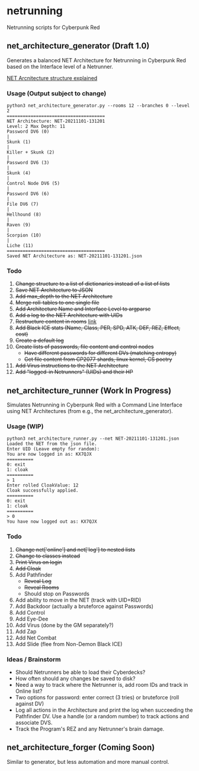 # netrunning
Netrunning scripts for Cyberpunk Red

## net\_architecture\_generator (Draft 1.0)
Generates a balanced NET Architecture for Netrunning in Cyberpunk Red based on the Interface level of a Netrunner.

[NET Arcnitecture structure explained](documentation.md)

### Usage (Output subject to change)
```
python3 net_architecture_generator.py --rooms 12 --branches 0 --level 2
=====================================
NET Architecture: NET-20211101-131201
Level: 2 Max Depth: 11
Password DV6 (0) 
|
Skunk (1) 
|
Killer + Skunk (2) 
|
Password DV6 (3) 
|
Skunk (4) 
|
Control Node DV6 (5) 
|
Password DV6 (6) 
|
File DV6 (7) 
|
Hellhound (8) 
|
Raven (9) 
|
Scorpion (10) 
|
Liche (11) 
=====================================
Saved NET Architecture as: NET-20211101-131201.json
```

### Todo
1. ~~Change structure to a list of dictionaries instead of a list of lists~~
2. ~~Save NET Architecture to JSON~~
3. ~~Add max\_depth to the NET Architecture~~
4. ~~Merge roll-tables to one single file~~
5. ~~Add Architecture Name and Interface Level to argparse~~
6. ~~Add a log to the NET Architecture with UIDs~~
7. ~~Restructure content in rooms~~ [link](documentation.md)
8. ~~Add Black ICE stats (Name, Class, PER, SPD, ATK, DEF, REZ, Effect, cost)~~
9. ~~Create a default log~~
10. ~~Create lists of passwords, file content and control nodes~~
    - ~~Have different passwords for different DVs (matching entropy)~~
    - ~~Get file content from CP2077 shards, linux kernel, CS poetry~~
11. ~~Add Virus instructions to the NET Architecture~~
12. ~~Add "logged-in Netrunners" (UIDs) and their HP~~

## net\_architecture\_runner (Work In Progress)
Simulates Netrunning in Cyberpunk Red with a Command Line Interface using NET Architectures (from e.g., the net\_architecture\_generator).

### Usage (WIP)
```
python3 net_architecture_runner.py --net NET-20211101-131201.json
Loaded the NET from the json file.
Enter UID (Leave empty for random): 
You are now logged in as: KX7QJX
==========
0: exit
1: cloak
==========
> 1
Enter rolled CloakValue: 12
Cloak successfully applied.
==========
0: exit
1: cloak
==========
> 0
You have now logged out as: KX7QJX
```

### Todo
1. ~~Change net['online'] and net['log'] to nested lists~~
2. ~~Change to classes instead~~
3. ~~Print Virus on login~~
4. ~~Add Cloak~~
5. Add Pathfinder
    - ~~Reveal Log~~
    - ~~Reveal Rooms~~
    - Should stop on Passwords
6. Add ability to move in the NET (track with UID+RID)
7. Add Backdoor (actually a bruteforce against Passwords)
8. Add Control
9. Add Eye-Dee
10. Add Virus (done by the GM separately?)
11. Add Zap
12. Add Net Combat
13. Add Slide (flee from Non-Demon Black ICE)

### Ideas / Brainstorm
- Should Netrunners be able to load their Cyberdecks?
- How often should any changes be saved to disk?
- Need a way to track where the Netrunner is, add room IDs and track in Online list?
- Two options for password: enter correct (3 tries) or bruteforce (roll against DV)
- Log all actions in the Architecture and print the log when succeeding the Pathfinder DV. Use a handle (or a random number) to track actions and associate DVS.
- Track the Program's REZ and any Netrunner's brain damage.

## net\_architecture\_forger (Coming Soon)
Similar to generator, but less automation and more manual control.
